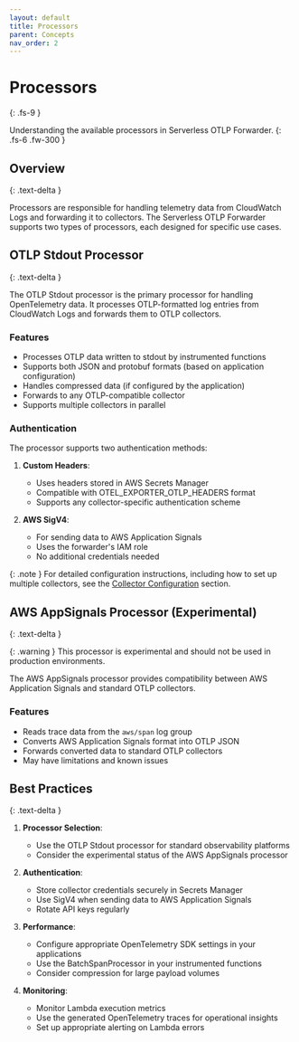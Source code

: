 ```yaml
---
layout: default
title: Processors
parent: Concepts
nav_order: 2
---
```


# Processors
{: .fs-9 }

Understanding the available processors in Serverless OTLP Forwarder.
{: .fs-6 .fw-300 }

## Overview
{: .text-delta }

Processors are responsible for handling telemetry data from CloudWatch Logs and forwarding it to collectors. The Serverless OTLP Forwarder supports two types of processors, each designed for specific use cases.

## OTLP Stdout Processor
{: .text-delta }

The OTLP Stdout processor is the primary processor for handling OpenTelemetry data. It processes OTLP-formatted log entries from CloudWatch Logs and forwards them to OTLP collectors.

### Features
- Processes OTLP data written to stdout by instrumented functions
- Supports both JSON and protobuf formats (based on application configuration)
- Handles compressed data (if configured by the application)
- Forwards to any OTLP-compatible collector
- Supports multiple collectors in parallel

### Authentication
The processor supports two authentication methods:
1. **Custom Headers**:
   - Uses headers stored in AWS Secrets Manager
   - Compatible with OTEL_EXPORTER_OTLP_HEADERS format
   - Supports any collector-specific authentication scheme

2. **AWS SigV4**:
   - For sending data to AWS Application Signals
   - Uses the forwarder's IAM role
   - No additional credentials needed

{: .note }
For detailed configuration instructions, including how to set up multiple collectors, see the [Collector Configuration](../getting-started/configuration#collector-configuration) section.

## AWS AppSignals Processor (Experimental)
{: .text-delta }

{: .warning }
This processor is experimental and should not be used in production environments.

The AWS AppSignals processor provides compatibility between AWS Application Signals and standard OTLP collectors.

### Features
- Reads trace data from the `aws/span` log group
- Converts AWS Application Signals format into OTLP JSON
- Forwards converted data to standard OTLP collectors
- May have limitations and known issues

## Best Practices
{: .text-delta }

1. **Processor Selection**:
   - Use the OTLP Stdout processor for standard observability platforms
   - Consider the experimental status of the AWS AppSignals processor

2. **Authentication**:
   - Store collector credentials securely in Secrets Manager
   - Use SigV4 when sending data to AWS Application Signals
   - Rotate API keys regularly

3. **Performance**:
   - Configure appropriate OpenTelemetry SDK settings in your applications
   - Use the BatchSpanProcessor in your instrumented functions
   - Consider compression for large payload volumes

4. **Monitoring**:
   - Monitor Lambda execution metrics
   - Use the generated OpenTelemetry traces for operational insights
   - Set up appropriate alerting on Lambda errors